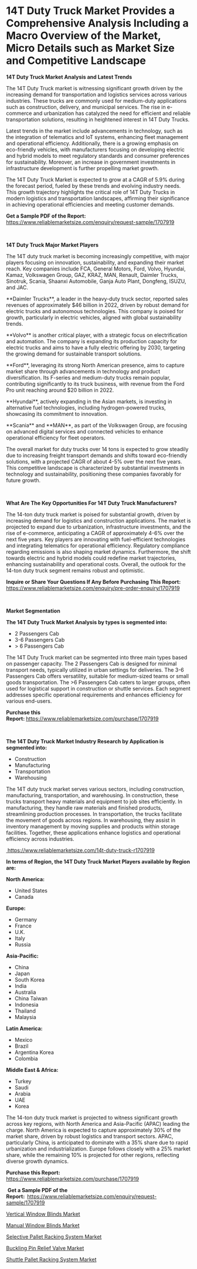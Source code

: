 <p><h1>14T Duty Truck Market Provides a Comprehensive Analysis Including a Macro Overview of the Market, Micro Details such as Market Size and Competitive Landscape</h1></p><p><strong>14T Duty Truck Market Analysis and Latest Trends</strong></p>
<p><p>The 14T Duty Truck market is witnessing significant growth driven by the increasing demand for transportation and logistics services across various industries. These trucks are commonly used for medium-duty applications such as construction, delivery, and municipal services. The rise in e-commerce and urbanization has catalyzed the need for efficient and reliable transportation solutions, resulting in heightened interest in 14T Duty Trucks.</p><p>Latest trends in the market include advancements in technology, such as the integration of telematics and IoT systems, enhancing fleet management and operational efficiency. Additionally, there is a growing emphasis on eco-friendly vehicles, with manufacturers focusing on developing electric and hybrid models to meet regulatory standards and consumer preferences for sustainability. Moreover, an increase in government investments in infrastructure development is further propelling market growth.</p><p>The 14T Duty Truck Market is expected to grow at a CAGR of 5.9% during the forecast period, fueled by these trends and evolving industry needs. This growth trajectory highlights the critical role of 14T Duty Trucks in modern logistics and transportation landscapes, affirming their significance in achieving operational efficiencies and meeting customer demands.</p></p>
<p><strong>Get a Sample PDF of the Report:&nbsp;</strong> <a href="https://www.reliablemarketsize.com/enquiry/request-sample/1707919?utm_campaign=1103&utm_medium=2&utm_source=Github&utm_content=ia&utm_term=18122024&utm_id=14t-duty-truck">https://www.reliablemarketsize.com/enquiry/request-sample/1707919</a></p>
<p>&nbsp;</p>
<p><strong>14T Duty Truck Major Market Players</strong></p>
<p><p>The 14T duty truck market is becoming increasingly competitive, with major players focusing on innovation, sustainability, and expanding their market reach. Key companies include FCA, General Motors, Ford, Volvo, Hyundai, Kamaz, Volkswagen Group, GAZ, KRAZ, MAN, Renault, Daimler Trucks, Sinotruk, Scania, Shaanxi Automobile, Ganja Auto Plant, Dongfeng, ISUZU, and JAC.</p><p>**Daimler Trucks**, a leader in the heavy-duty truck sector, reported sales revenues of approximately $46 billion in 2022, driven by robust demand for electric trucks and autonomous technologies. This company is poised for growth, particularly in electric vehicles, aligned with global sustainability trends.</p><p>**Volvo** is another critical player, with a strategic focus on electrification and automation. The company is expanding its production capacity for electric trucks and aims to have a fully electric offering by 2030, targeting the growing demand for sustainable transport solutions.</p><p>**Ford**, leveraging its strong North American presence, aims to capture market share through advancements in technology and product diversification. Its F-series and medium-duty trucks remain popular, contributing significantly to its truck business, with revenue from the Ford Pro unit reaching around $20 billion in 2022.</p><p>**Hyundai**, actively expanding in the Asian markets, is investing in alternative fuel technologies, including hydrogen-powered trucks, showcasing its commitment to innovation.</p><p>**Scania** and **MAN**, as part of the Volkswagen Group, are focusing on advanced digital services and connected vehicles to enhance operational efficiency for fleet operators.</p><p>The overall market for duty trucks over 14 tons is expected to grow steadily due to increasing freight transport demands and shifts toward eco-friendly solutions, with a projected CAGR of about 4-5% over the next five years. This competitive landscape is characterized by substantial investments in technology and sustainability, positioning these companies favorably for future growth.</p></p>
<p>&nbsp;</p>
<p><strong>What Are The Key Opportunities For 14T Duty Truck Manufacturers?</strong></p>
<p><p>The 14-ton duty truck market is poised for substantial growth, driven by increasing demand for logistics and construction applications. The market is projected to expand due to urbanization, infrastructure investments, and the rise of e-commerce, anticipating a CAGR of approximately 4-6% over the next five years. Key players are innovating with fuel-efficient technologies and integrating telematics for operational efficiency. Regulatory compliance regarding emissions is also shaping market dynamics. Furthermore, the shift towards electric and hybrid models could redefine market trajectories, enhancing sustainability and operational costs. Overall, the outlook for the 14-ton duty truck segment remains robust and optimistic.</p></p>
<p><strong>Inquire or Share Your Questions If Any Before Purchasing This Report:</strong> <a href="https://www.reliablemarketsize.com/enquiry/pre-order-enquiry/1707919?utm_campaign=1103&utm_medium=2&utm_source=Github&utm_content=ia&utm_term=18122024&utm_id=14t-duty-truck">https://www.reliablemarketsize.com/enquiry/pre-order-enquiry/1707919</a></p>
<p>&nbsp;</p>
<p><strong>Market Segmentation</strong></p>
<p><strong>The 14T Duty Truck Market Analysis by types is segmented into:</strong></p>
<p><ul><li>2 Passengers Cab</li><li>3-6 Passengers Cab</li><li>> 6 Passengers Cab</li></ul></p>
<p><p>The 14T Duty Truck market can be segmented into three main types based on passenger capacity. The 2 Passengers Cab is designed for minimal transport needs, typically utilized in urban settings for deliveries. The 3-6 Passengers Cab offers versatility, suitable for medium-sized teams or small goods transportation. The >6 Passengers Cab caters to larger groups, often used for logistical support in construction or shuttle services. Each segment addresses specific operational requirements and enhances efficiency for various end-users.</p></p>
<p><strong>Purchase this Report:&nbsp;</strong><a href="https://www.reliablemarketsize.com/purchase/1707919?utm_campaign=1103&utm_medium=2&utm_source=Github&utm_content=ia&utm_term=18122024&utm_id=14t-duty-truck">https://www.reliablemarketsize.com/purchase/1707919</a></p>
<p>&nbsp;</p>
<p><strong>The 14T Duty Truck Market Industry Research by Application is segmented into:</strong></p>
<p><ul><li>Construction</li><li>Manufacturing</li><li>Transportation</li><li>Warehousing</li></ul></p>
<p><p>The 14T duty truck market serves various sectors, including construction, manufacturing, transportation, and warehousing. In construction, these trucks transport heavy materials and equipment to job sites efficiently. In manufacturing, they handle raw materials and finished products, streamlining production processes. In transportation, the trucks facilitate the movement of goods across regions. In warehousing, they assist in inventory management by moving supplies and products within storage facilities. Together, these applications enhance logistics and operational efficiency across industries.</p></p>
<p><a href="https://www.reliablemarketsize.com/14t-duty-truck-r1707919?utm_campaign=1103&utm_medium=2&utm_source=Github&utm_content=ia&utm_term=18122024&utm_id=14t-duty-truck">&nbsp;https://www.reliablemarketsize.com/14t-duty-truck-r1707919</a></p>
<p><strong>In terms of Region, the 14T Duty Truck Market Players available by Region are:</strong></p>
<p>
    <p> <strong> North America: </strong>
        <ul>
            <li>United States</li>
            <li>Canada</li>
        </ul>
        </p> 
    <p> <strong> Europe: </strong>
        <ul>
            <li>Germany</li>
            <li>France</li>
            <li>U.K.</li>
            <li>Italy</li>
            <li>Russia</li>
        </ul>
        </p> 
    <p> <strong> Asia-Pacific: </strong>
        <ul>
            <li>China</li>
            <li>Japan</li>
            <li>South Korea</li>
            <li>India</li>
            <li>Australia</li>
            <li>China Taiwan</li>
            <li>Indonesia</li>
            <li>Thailand</li>
            <li>Malaysia</li>
        </ul>
        </p> 
    <p> <strong> Latin America: </strong>
        <ul>
            <li>Mexico</li>
            <li>Brazil</li>
            <li>Argentina Korea</li>
            <li>Colombia</li>
        </ul>
        </p> 
    <p> <strong> Middle East & Africa: </strong>
        <ul>
            <li>Turkey</li>
            <li>Saudi</li>
            <li>Arabia</li>
            <li>UAE</li>
            <li>Korea</li>
        </ul>
    </p>
    </p>
<p><p>The 14-ton duty truck market is projected to witness significant growth across key regions, with North America and Asia-Pacific (APAC) leading the charge. North America is expected to capture approximately 30% of the market share, driven by robust logistics and transport sectors. APAC, particularly China, is anticipated to dominate with a 35% share due to rapid urbanization and industrialization. Europe follows closely with a 25% market share, while the remaining 10% is projected for other regions, reflecting diverse growth dynamics.</p></p>
<p><strong>Purchase this Report: </strong><a href="https://www.reliablemarketsize.com/purchase/1707919?utm_campaign=1103&utm_medium=2&utm_source=Github&utm_content=ia&utm_term=18122024&utm_id=14t-duty-truck">https://www.reliablemarketsize.com/purchase/1707919</a></p>
<p>&nbsp;<strong>Get a Sample PDF of the Report:&nbsp;&nbsp;</strong><a href="https://www.reliablemarketsize.com/enquiry/request-sample/1707919?utm_campaign=1103&utm_medium=2&utm_source=Github&utm_content=ia&utm_term=18122024&utm_id=14t-duty-truck">https://www.reliablemarketsize.com/enquiry/request-sample/1707919</a></p>
<p><strong></strong></p>
<p><p><a href="https://www.linkedin.com/pulse/forecasting-vertical-window-blinds-market-144-cagr-growth-ypakf?utm_campaign=1103&utm_medium=2&utm_source=Github&utm_content=ia&utm_term=18122024&utm_id=14t-duty-truck">Vertical Window Blinds Market</a></p><p><a href="https://www.linkedin.com/pulse/manual-window-blinds-market-analysis-report-driving-forces-i1yhf?utm_campaign=1103&utm_medium=2&utm_source=Github&utm_content=ia&utm_term=18122024&utm_id=14t-duty-truck">Manual Window Blinds Market</a></p><p><a href="https://www.linkedin.com/pulse/comprehensive-overview-selective-pallet-racking-system-market-oougf?utm_campaign=1103&utm_medium=2&utm_source=Github&utm_content=ia&utm_term=18122024&utm_id=14t-duty-truck">Selective Pallet Racking System Market</a></p><p><a href="https://www.linkedin.com/pulse/analyzing-projected-cagr-137-buckling-pin-relief-valve-market-7t9ge?utm_campaign=1103&utm_medium=2&utm_source=Github&utm_content=ia&utm_term=18122024&utm_id=14t-duty-truck">Buckling Pin Relief Valve Market</a></p><p><a href="https://www.linkedin.com/pulse/future-shuttle-pallet-racking-system-latest-trends-development-6fppf?utm_campaign=1103&utm_medium=2&utm_source=Github&utm_content=ia&utm_term=18122024&utm_id=14t-duty-truck">Shuttle Pallet Racking System Market</a></p></p>